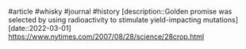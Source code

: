 #article #whisky #journal #history
[description::Golden promise was selected by using radioactivity to stimulate yield-impacting mutations]
[date::2022-03-01]
https://www.nytimes.com/2007/08/28/science/28crop.html